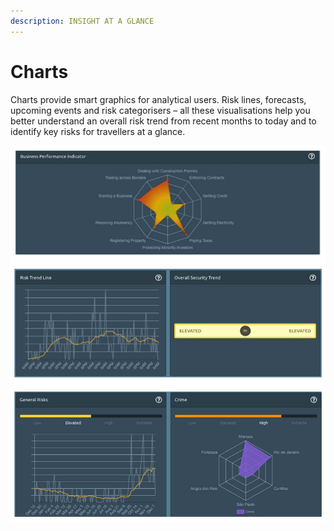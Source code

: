 ```yaml
---
description: INSIGHT AT A GLANCE
---
```


# Charts

Charts provide smart graphics for analytical users. Risk lines, forecasts, upcoming events and risk categorisers – all these visualisations help you better understand an overall risk trend from recent months to today and to identify key risks for travellers at a glance.

![](../.gitbook/assets/countrycharts.png)

